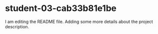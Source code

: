 # student-03-cab33b81e1be
I am editing the README file. Adding some more details about the project description.

